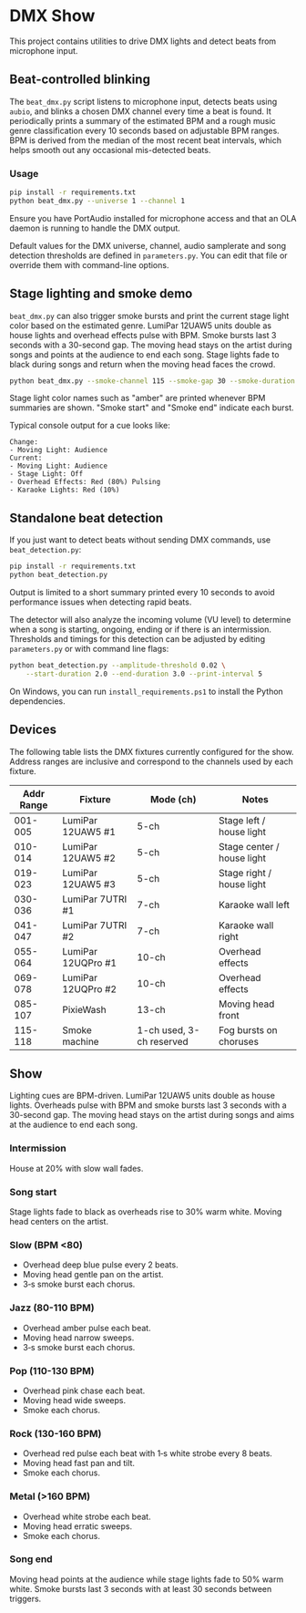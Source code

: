 # DMX Show

This project contains utilities to drive DMX lights and detect beats from microphone input.

## Beat-controlled blinking

The `beat_dmx.py` script listens to microphone input, detects beats using `aubio`,
and blinks a chosen DMX channel every time a beat is found. It periodically
prints a summary of the estimated BPM and a rough music genre classification
every 10 seconds based on
adjustable BPM ranges. BPM is derived from the median of the most recent beat
intervals, which helps smooth out any occasional mis-detected beats.

### Usage

```bash
pip install -r requirements.txt
python beat_dmx.py --universe 1 --channel 1
```

Ensure you have PortAudio installed for microphone access and that an OLA
daemon is running to handle the DMX output.

Default values for the DMX universe, channel, audio samplerate and song
detection thresholds are defined in `parameters.py`. You can edit that file or
override them with command-line options.

## Stage lighting and smoke demo

`beat_dmx.py` can also trigger smoke bursts and print the current stage light
color based on the estimated genre. LumiPar 12UAW5 units double as house lights
and overhead effects pulse with BPM. Smoke bursts last 3 seconds with a
30-second gap. The moving head stays on the artist during songs and points at
the audience to end each song. Stage lights fade to black during songs and
return when the moving head faces the crowd.

```bash
python beat_dmx.py --smoke-channel 115 --smoke-gap 30 --smoke-duration 3
```

Stage light color names such as "amber" are printed whenever BPM summaries are
shown. "Smoke start" and "Smoke end" indicate each burst.

Typical console output for a cue looks like:

```
Change:
- Moving Light: Audience
Current:
- Moving Light: Audience
- Stage Light: Off
- Overhead Effects: Red (80%) Pulsing
- Karaoke Lights: Red (10%)
```

## Standalone beat detection

If you just want to detect beats without sending DMX commands, use `beat_detection.py`:

```bash
pip install -r requirements.txt
python beat_detection.py
```

Output is limited to a short summary printed every 10 seconds to avoid
performance issues when detecting rapid beats.

The detector will also analyze the incoming volume (VU level) to determine when a
song is starting, ongoing, ending or if there is an intermission. Thresholds and
timings for this detection can be adjusted by editing `parameters.py` or with
command line flags:

```bash
python beat_detection.py --amplitude-threshold 0.02 \
    --start-duration 2.0 --end-duration 3.0 --print-interval 5
```

On Windows, you can run `install_requirements.ps1` to install the Python dependencies.

## Devices

The following table lists the DMX fixtures currently configured for the
show. Address ranges are inclusive and correspond to the channels used
by each fixture.

| Addr Range | Fixture                | Mode (ch)                | Notes                |
| ---------- | ---------------------- | ------------------------ | -------------------- |
| 001-005    | LumiPar 12UAW5 #1      | 5-ch                     | Stage left / house light |
| 010-014    | LumiPar 12UAW5 #2      | 5-ch                     | Stage center / house light |
| 019-023    | LumiPar 12UAW5 #3      | 5-ch                     | Stage right / house light |
| 030-036    | LumiPar 7UTRI #1       | 7-ch                     | Karaoke wall left    |
| 041-047    | LumiPar 7UTRI #2       | 7-ch                     | Karaoke wall right   |
| 055-064    | LumiPar 12UQPro #1     | 10-ch                    | Overhead effects     |
| 069-078    | LumiPar 12UQPro #2     | 10-ch                    | Overhead effects     |
| 085-107    | PixieWash              | 13-ch                    | Moving head front    |
| 115-118    | Smoke machine          | 1-ch used, 3-ch reserved | Fog bursts on choruses |

## Show

Lighting cues are BPM-driven. LumiPar 12UAW5 units double as house lights.
Overheads pulse with BPM and smoke bursts last 3 seconds with a 30-second gap.
The moving head stays on the artist during songs and aims at the audience to end each song.

### Intermission
House at 20% with slow wall fades.

### Song start
Stage lights fade to black as overheads rise to 30% warm white. Moving head centers on the artist.

### Slow (BPM <80)
- Overhead deep blue pulse every 2 beats.
- Moving head gentle pan on the artist.
- 3‑s smoke burst each chorus.

### Jazz (80-110 BPM)
- Overhead amber pulse each beat.
- Moving head narrow sweeps.
- 3‑s smoke burst each chorus.

### Pop (110-130 BPM)
- Overhead pink chase each beat.
- Moving head wide sweeps.
- Smoke each chorus.

### Rock (130-160 BPM)
- Overhead red pulse each beat with 1‑s white strobe every 8 beats.
- Moving head fast pan and tilt.
- Smoke each chorus.

### Metal (>160 BPM)
- Overhead white strobe each beat.
- Moving head erratic sweeps.
- Smoke each chorus.

### Song end
Moving head points at the audience while stage lights fade to 50% warm white.
Smoke bursts last 3 seconds with at least 30 seconds between triggers.
